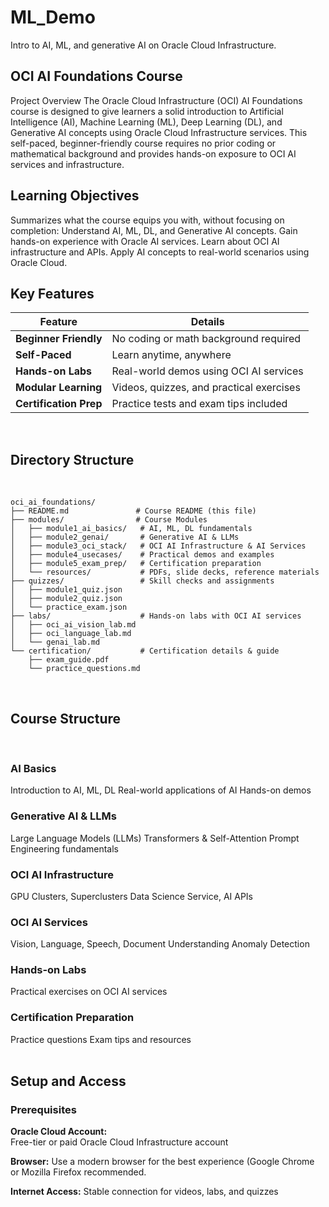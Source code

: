 # ML_Demo
Intro to AI, ML, and generative AI on Oracle Cloud Infrastructure.  

## OCI AI Foundations Course
Project Overview
The Oracle Cloud Infrastructure (OCI) AI Foundations course is designed to give learners a solid introduction to Artificial Intelligence (AI), Machine Learning (ML), Deep Learning (DL), and Generative AI concepts using Oracle Cloud Infrastructure services.
This self-paced, beginner-friendly course requires no prior coding or mathematical background and provides hands-on exposure to OCI AI services and infrastructure.

## Learning Objectives

Summarizes what the course equips you with, without focusing on completion:
Understand AI, ML, DL, and Generative AI concepts.
Gain hands-on experience with Oracle AI services.
Learn about OCI AI infrastructure and APIs.
Apply AI concepts to real-world scenarios using Oracle Cloud.

## Key Features

| Feature                | Details                                  |
| ---------------------- | ---------------------------------------- |
| **Beginner Friendly**  | No coding or math background required    |
| **Self-Paced**         | Learn anytime, anywhere                  |
| **Hands-on Labs**      | Real-world demos using OCI AI services   |
| **Modular Learning**   | Videos, quizzes, and practical exercises |
| **Certification Prep** | Practice tests and exam tips included    |
<br> 

## Directory Structure
<br>

```plaintext
oci_ai_foundations/
├── README.md               # Course README (this file)
├── modules/                # Course Modules
│   ├── module1_ai_basics/   # AI, ML, DL fundamentals
│   ├── module2_genai/       # Generative AI & LLMs
│   ├── module3_oci_stack/   # OCI AI Infrastructure & AI Services
│   ├── module4_usecases/    # Practical demos and examples
│   ├── module5_exam_prep/   # Certification preparation
│   └── resources/           # PDFs, slide decks, reference materials
├── quizzes/                 # Skill checks and assignments
│   ├── module1_quiz.json
│   ├── module2_quiz.json
│   └── practice_exam.json
├── labs/                    # Hands-on labs with OCI AI services
│   ├── oci_ai_vision_lab.md
│   ├── oci_language_lab.md
│   └── genai_lab.md
└── certification/           # Certification details & guide
    ├── exam_guide.pdf
    └── practice_questions.md
```
<br> 

## Course Structure
<br>

### AI Basics
Introduction to AI, ML, DL
Real-world applications of AI
Hands-on demos

### Generative AI & LLMs
Large Language Models (LLMs)
Transformers & Self-Attention
Prompt Engineering fundamentals

### OCI AI Infrastructure
GPU Clusters, Superclusters
Data Science Service, AI APIs

### OCI AI Services
Vision, Language, Speech, Document Understanding
Anomaly Detection

### Hands-on Labs
Practical exercises on OCI AI services

### Certification Preparation
Practice questions
Exam tips and resources
<br> <br>
## Setup and Access <br>
### Prerequisites   <br>
**Oracle Cloud Account:** <br>
Free-tier or paid Oracle Cloud Infrastructure account <br>

**Browser:** Use a modern browser for the best experience (Google Chrome or Mozilla Firefox recommended. <br>

**Internet Access:** Stable connection for videos, labs, and quizzes






